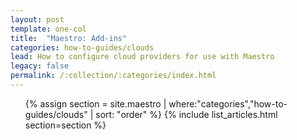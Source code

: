 ```yaml
---
layout: post
template: one-col
title:  "Maestro: Add-ins"
categories: how-to-guides/clouds
lead: How to configure cloud providers for use with Maestro
legacy: false
permalink: /:collection/:categories/index.html
---
```


<div class="Toc Toc--howto">
    <ul>
    {% assign section = site.maestro | where:"categories","how-to-guides/clouds" | sort: "order" %}
    {% include list_articles.html section=section %}
    </ul>
</div><!--/.Toc-->